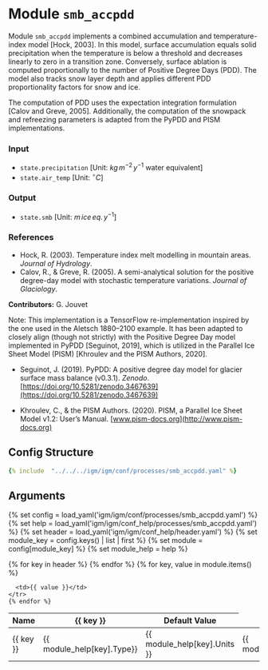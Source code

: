 # Module `smb_accpdd`

Module `smb_accpdd` implements a combined accumulation and temperature-index model [Hock, 2003]. In this model, surface accumulation equals solid precipitation when the temperature is below a threshold and decreases linearly to zero in a transition zone. Conversely, surface ablation is computed proportionally to the number of Positive Degree Days (PDD). The model also tracks snow layer depth and applies different PDD proportionality factors for snow and ice. 

The computation of PDD uses the expectation integration formulation [Calov and Greve, 2005]. Additionally, the computation of the snowpack and refreezing parameters is adapted from the PyPDD and PISM implementations.

### Input
- `state.precipitation` [Unit: $kg \, m^{-2} \, y^{-1}$ water equivalent]
- `state.air_temp` [Unit: $^{\circ}C$]

### Output
- `state.smb` [Unit: $m \, ice \, eq. \, y^{-1}$]

### References
- Hock, R. (2003). Temperature index melt modelling in mountain areas. *Journal of Hydrology*.
- Calov, R., & Greve, R. (2005). A semi-analytical solution for the positive degree-day model with stochastic temperature variations. *Journal of Glaciology*.

**Contributors:** G. Jouvet

Note: This implementation is a TensorFlow re-implementation inspired by the one used in the Aletsch 1880–2100 example. It has been adapted to closely align (though not strictly) with the Positive Degree Day model implemented in PyPDD [Seguinot, 2019], which is utilized in the Parallel Ice Sheet Model (PISM) [Khroulev and the PISM Authors, 2020].

- Seguinot, J. (2019). PyPDD: A positive degree day model for glacier surface mass balance (v0.3.1). *Zenodo*. [https://doi.org/10.5281/zenodo.3467639](https://doi.org/10.5281/zenodo.3467639)

- Khroulev, C., & the PISM Authors. (2020). PISM, a Parallel Ice Sheet Model v1.2: User’s Manual. [www.pism-docs.org](http://www.pism-docs.org)

## Config Structure  
~~~yaml
{% include  "../../../igm/igm/conf/processes/smb_accpdd.yaml" %}
~~~

## Arguments
{% set config = load_yaml('igm/igm/conf/processes/smb_accpdd.yaml') %}
{% set help = load_yaml('igm/igm/conf_help/processes/smb_accpdd.yaml') %}
{% set header = load_yaml('igm/igm/conf_help/header.yaml') %}
{% set module_key = config.keys() | list | first %}
{% set module = config[module_key] %}
{% set module_help = help %}

<table>
  <thead>
    <tr>
      <th>Name</th>
      {% for key in header %}
      <th>{{ key }}</th>
      {% endfor %}
      <th>Default Value</th>
    </tr>
  </thead>
  <tbody>
    {% for key, value in module.items() %}
    <tr>
      <td>{{ key }}</td>
      <td>{{ module_help[key].Type}}</td>
      <!-- <td>{{ module_help[key].Units}}</td> -->
      <td><span class="math">{{ module_help[key].Units }}</span></td>
      <td>{{ module_help[key].Description}}</td>

      <td>{{ value }}</td>
    </tr>
    {% endfor %}
  </tbody>
</table>

<script type="text/javascript">
  MathJax.Hub.Queue(["Typeset", MathJax.Hub]);
</script>
